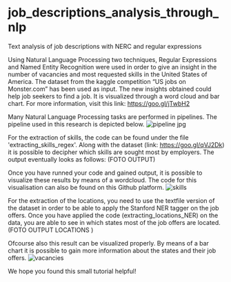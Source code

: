 # job_descriptions_analysis_through_nlp
Text analysis of job descriptions with NERC and regular expressions

Using Natural Language Processing two techniques, Regular Expressions and Named Entity Recognition were used in order to give an insight in the number of vacancies and most requested skills in the United States of America. The dataset from the kaggle competition “US jobs on Monster.com” has been used as input. The new insights obtained could help job seekers to find a job. It is visualized through a word cloud and bar chart. For more information, visit this link: https://goo.gl/jTwbH2 

Many Natural Language Processing tasks are performed in pipelines. The pipeline used in this research is depicted below.
![pipeline jpg](https://user-images.githubusercontent.com/38191121/38473209-57e130bc-3b8c-11e8-86c2-a365475d9b46.JPG)



For the extraction of skills, the code can be found under the file 'extracting_skills_regex'. Along with the dataset (link: https://goo.gl/qVJ2Dk) it is possible to decipher which skills are sought most by employers. The output eventually looks as follows:
(FOTO OUTPUT)


Once you have runned your code and gained output, it is possible to visualize these results by means of a wordcloud. 
The code for this visualisation can also be found on this Github platform.
![skills](https://user-images.githubusercontent.com/38191121/38473067-b1ebd6fa-3b89-11e8-965e-1127831c8092.png)



For the extraction of the locations, you need to use the textfile version of the dataset in order to be able to apply the Stanford NER tagger on the job offers. Once you have applied the code (extracting_locations_NER) on the data, you are able to see in which states most of the job offers are located. 
(FOTO OUTPUT LOCATIONS )


Ofcourse also this result can be visualized properly. By means of a bar chart it is possible to gain more information about the states and their job offers.
![vacancies](https://user-images.githubusercontent.com/38191121/38473057-8a337334-3b89-11e8-9cbc-1ca84367e9b2.jpg)

We hope you found this small tutorial helpful!
